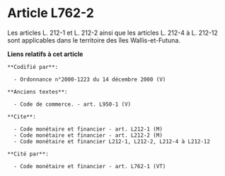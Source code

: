 # Article L762-2

Les articles L. 212-1 et L. 212-2 ainsi que les articles L. 212-4 à L. 212-12 sont applicables dans le territoire des îles
Wallis-et-Futuna.

**Liens relatifs à cet article**

	**Codifié par**:

	  - Ordonnance n°2000-1223 du 14 décembre 2000 (V)

	**Anciens textes**:

	  - Code de commerce. - art. L950-1 (V)

	**Cite**:

	  - Code monétaire et financier - art. L212-1 (M)
	  - Code monétaire et financier - art. L212-2 (M)
	  - Code monétaire et financier L212-1, L212-2, L212-4 à L212-12

	**Cité par**:

	  - Code monétaire et financier - art. L762-1 (VT)
